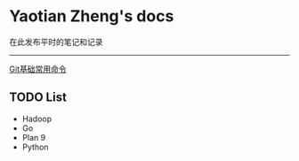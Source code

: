 Yaotian Zheng's docs
===

在此发布平时的笔记和记录
****

[Git基础常用命令](https://github.com/yaotian/doc/blob/master/git.md)


TODO List
----
- Hadoop
- Go
- Plan 9
- Python

